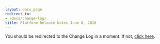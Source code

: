 ```yaml
---
layout: docs_page
redirect_to:
- /docs/change-log/
title: Platform Release Notes June 8, 2016
---
```

You should be redirected to the Change Log in a moment.
If not, [click here](/docs/change-log/).